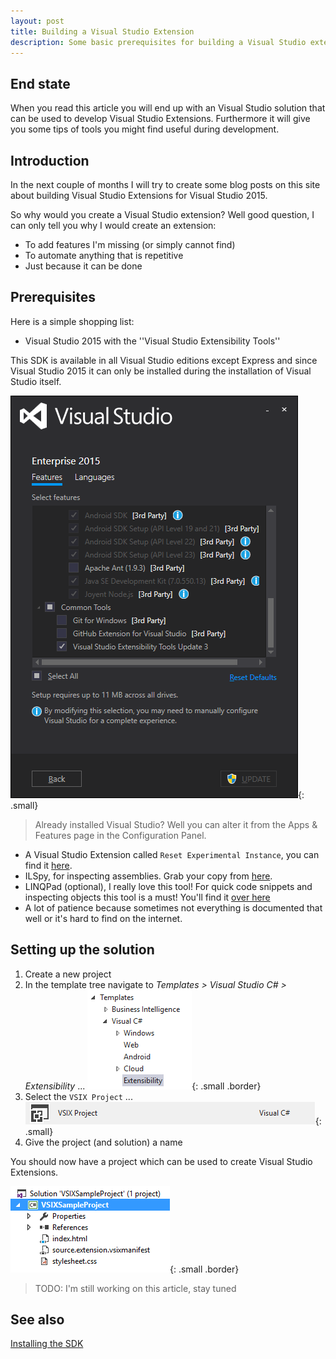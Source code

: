 ```yaml
---
layout: post
title: Building a Visual Studio Extension
description: Some basic prerequisites for building a Visual Studio extension
---
```


## End state

When you read this article you will end up with an Visual Studio solution that can be used to develop Visual Studio Extensions. Furthermore it will give you some tips of tools you might find useful during development.


## Introduction
In the next couple of months I will try to create some blog posts on this site about building Visual Studio Extensions for Visual Studio 2015.

So why would you create a Visual Studio extension? Well good question, I can only tell you why I would create an extension:

- To add features I'm missing (or simply cannot find)
- To automate anything that is repetitive
- Just because it can be done 


## Prerequisites

Here is a simple shopping list:

- Visual Studio 2015 with the ''Visual Studio Extensibility Tools''

This SDK is available in all Visual Studio editions except Express and since Visual Studio 2015 it can only be installed during the installation of Visual Studio itself.

![alt text][vs-setup]{: .small}

> Already installed Visual Studio? 
> Well you can alter it from the Apps & Features page in the Configuration Panel.

- A Visual Studio Extension called `Reset Experimental Instance`, you can find it [here](https://visualstudiogallery.msdn.microsoft.com/ca73dffb-0ab4-4b94-a45a-f288112120a3).
- ILSpy, for inspecting assemblies. Grab your copy from [here](http://ilspy.net/).
- LINQPad (optional), I really love this tool! For quick code snippets and inspecting objects this tool is a must! You'll find it [over here](https://www.linqpad.net/) 
- A lot of patience because sometimes not everything is documented that well or it's hard to find on the internet.


## Setting up the solution

1. Create a new project
2. In the template tree navigate to *Templates > Visual Studio C# > Extensibility*
... ![alt text][template-tree]{: .small .border}  
3. Select the `VSIX Project`
... ![alt text][project-type]{: .small}
4. Give the project (and solution) a name

You should now have a project which can be used to create Visual Studio Extensions.

![alt text][sample-solution]{: .small .border}



> TODO: I'm still working on this article, stay tuned


## See also
[Installing the SDK](https://msdn.microsoft.com/en-us/library/mt683786.aspx)

[vs-setup]: /images/2016-10-01-Building-A-Visual-Studio-Extension/setup.png "Visual Studio Setup"
[template-tree]: /images/2016-10-01-Building-A-Visual-Studio-Extension/template-tree.png "Template tree"
[project-type]: /images/2016-10-01-Building-A-Visual-Studio-Extension/project-type.png "VSIX Project Type"
[sample-solution]: /images/2016-10-01-Building-A-Visual-Studio-Extension/sample-solution.png "Sample solution"
